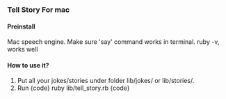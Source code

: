 ### Tell Story For mac

#### Preinstall

Mac speech engine.
Make sure 'say' command works in terminal.
ruby -v, works well

#### How to use it?

1. Put all your jokes/stories under folder lib/jokes/ or lib/stories/.
2. Run 
{code}
ruby lib/tell_story.rb
{code}
